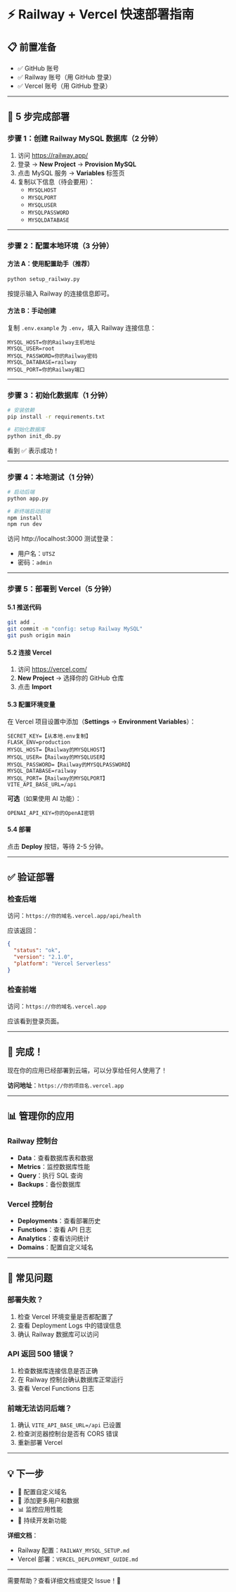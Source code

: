 # ⚡ Railway + Vercel 快速部署指南

## 📋 前置准备

- ✅ GitHub 账号
- ✅ Railway 账号（用 GitHub 登录）
- ✅ Vercel 账号（用 GitHub 登录）

---

## 🚀 5 步完成部署

### 步骤 1：创建 Railway MySQL 数据库（2 分钟）

1. 访问 https://railway.app/
2. 登录 → **New Project** → **Provision MySQL**
3. 点击 MySQL 服务 → **Variables** 标签页
4. 复制以下信息（待会要用）：
   - `MYSQLHOST`
   - `MYSQLPORT`
   - `MYSQLUSER`
   - `MYSQLPASSWORD`
   - `MYSQLDATABASE`

---

### 步骤 2：配置本地环境（3 分钟）

#### 方法 A：使用配置助手（推荐）

```bash
python setup_railway.py
```

按提示输入 Railway 的连接信息即可。

#### 方法 B：手动创建

复制 `.env.example` 为 `.env`，填入 Railway 连接信息：

```env
MYSQL_HOST=你的Railway主机地址
MYSQL_USER=root
MYSQL_PASSWORD=你的Railway密码
MYSQL_DATABASE=railway
MYSQL_PORT=你的Railway端口
```

---

### 步骤 3：初始化数据库（1 分钟）

```bash
# 安装依赖
pip install -r requirements.txt

# 初始化数据库
python init_db.py
```

看到 ✅ 表示成功！

---

### 步骤 4：本地测试（1 分钟）

```bash
# 启动后端
python app.py

# 新终端启动前端
npm install
npm run dev
```

访问 http://localhost:3000 测试登录：
- 用户名：`UTSZ`
- 密码：`admin`

---

### 步骤 5：部署到 Vercel（5 分钟）

#### 5.1 推送代码

```bash
git add .
git commit -m "config: setup Railway MySQL"
git push origin main
```

#### 5.2 连接 Vercel

1. 访问 https://vercel.com/
2. **New Project** → 选择你的 GitHub 仓库
3. 点击 **Import**

#### 5.3 配置环境变量

在 Vercel 项目设置中添加（**Settings** → **Environment Variables**）：

```
SECRET_KEY=【从本地.env复制】
FLASK_ENV=production
MYSQL_HOST=【Railway的MYSQLHOST】
MYSQL_USER=【Railway的MYSQLUSER】
MYSQL_PASSWORD=【Railway的MYSQLPASSWORD】
MYSQL_DATABASE=railway
MYSQL_PORT=【Railway的MYSQLPORT】
VITE_API_BASE_URL=/api
```

**可选**（如果使用 AI 功能）：
```
OPENAI_API_KEY=你的OpenAI密钥
```

#### 5.4 部署

点击 **Deploy** 按钮，等待 2-5 分钟。

---

## ✅ 验证部署

### 检查后端

访问：`https://你的域名.vercel.app/api/health`

应该返回：
```json
{
  "status": "ok",
  "version": "2.1.0",
  "platform": "Vercel Serverless"
}
```

### 检查前端

访问：`https://你的域名.vercel.app`

应该看到登录页面。

---

## 🎯 完成！

现在你的应用已经部署到云端，可以分享给任何人使用了！

**访问地址**：`https://你的项目名.vercel.app`

---

## 📊 管理你的应用

### Railway 控制台
- **Data**：查看数据库表和数据
- **Metrics**：监控数据库性能
- **Query**：执行 SQL 查询
- **Backups**：备份数据库

### Vercel 控制台
- **Deployments**：查看部署历史
- **Functions**：查看 API 日志
- **Analytics**：查看访问统计
- **Domains**：配置自定义域名

---

## 🔧 常见问题

### 部署失败？

1. 检查 Vercel 环境变量是否都配置了
2. 查看 Deployment Logs 中的错误信息
3. 确认 Railway 数据库可以访问

### API 返回 500 错误？

1. 检查数据库连接信息是否正确
2. 在 Railway 控制台确认数据库正常运行
3. 查看 Vercel Functions 日志

### 前端无法访问后端？

1. 确认 `VITE_API_BASE_URL=/api` 已设置
2. 检查浏览器控制台是否有 CORS 错误
3. 重新部署 Vercel

---

## 💡 下一步

- 📱 配置自定义域名
- 🔐 添加更多用户和数据
- 📊 监控应用性能
- 🚀 持续开发新功能

**详细文档**：
- Railway 配置：`RAILWAY_MYSQL_SETUP.md`
- Vercel 部署：`VERCEL_DEPLOYMENT_GUIDE.md`

---

需要帮助？查看详细文档或提交 Issue！🎉

